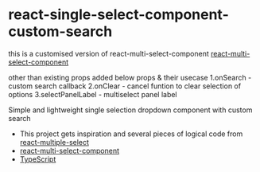 # react-single-select-component-custom-search

this is a customised version of react-multi-select-component [react-multi-select-component](https:github.com/hc-oss/react-multi-select-component)

other than existing props added below props & their usecase
1.onSearch - custom search callback
2.onClear - cancel funtion to clear selection of options
3.selectPanelLabel - multiselect panel label


Simple and lightweight single selection dropdown component with custom search
- This project gets inspiration and several pieces of logical code from [react-multiple-select](https:github.com/Khan/react-multi-select/)
- [react-multi-select-component](https:github.com/hc-oss/react-multi-select-component)
- [TypeScript](https:github.com/microsoft/typescript)

